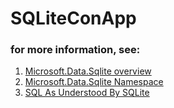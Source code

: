 # SQLiteConApp

### for more information, see: 
1. [Microsoft.Data.Sqlite overview](https://learn.microsoft.com/en-us/dotnet/standard/data/sqlite/?tabs=netcore-cli)
2. [Microsoft.Data.Sqlite Namespace](https://learn.microsoft.com/en-us/dotnet/api/microsoft.data.sqlite?view=msdata-sqlite-6.0.0)
3. [SQL As Understood By SQLite](https://www.sqlite.org/lang.html)
